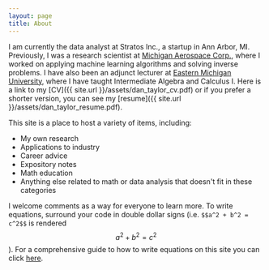 ```yaml
---
layout: page
title: About
---
```


I am currently the data analyst at Stratos Inc., a startup in Ann Arbor, MI. Previously, 
I was a research scientist at [Michigan Aerospace Corp.](http://www.michiganaerospace.com/), 
where I worked on applying machine learning algorithms and solving inverse problems. I 
have also been an adjunct lecturer at [Eastern Michigan University](http://www.emich.edu/math/), 
where I have taught Intermediate Algebra and Calculus I. Here is a link to my [CV]({{ site.url }}/assets/dan_taylor_cv.pdf) or if you prefer a shorter version, you can see my 
[resume]({{ site.url }}/assets/dan_taylor_resume.pdf).

This site is a place to host a variety of items, including:

* My own research
* Applications to industry
* Career advice
* Expository notes
* Math education
* Anything else related to math or data analysis that doesn't fit in these categories

I welcome comments as a way for everyone to learn more. To write equations, surround your code in 
double dollar signs (i.e. `$$a^2 + b^2 = c^2$$` is rendered $$a^2+b^2=c^2$$). For a comprehensive
guide to how to write equations on this site you can click [here](http://docs.mathjax.org/en/latest/tex.html#mathjax-tex-and-latex-support).